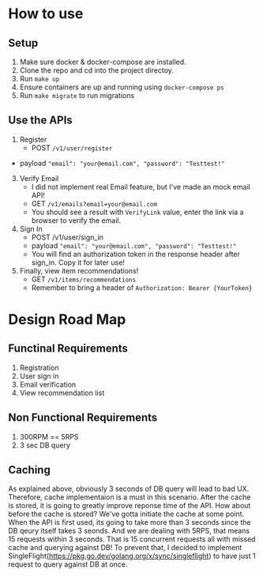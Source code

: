 # How to use
## Setup
1. Make sure docker & docker-compose are installed.
2. Clone the repo and cd into the project directoy.
3. Run `make up`
4. Ensure containers are up and running using `docker-compose ps`
5. Run `make migrate` to run migrations

## Use the APIs 
1. Register
   - POST `/v1/user/register`
  - payload ```"email": "your@email.com", "password": "Testtest!"```
3. Verify Email
   - I did not implement real Email feature, but I've made an mock email API!
   - GET `/v1/emails?email=your@email.com`
   - You should see a result with `VerifyLink` value, enter the link via a browser to verify the email.
4. Sign In
     - POST /v1/user/sign_in
     - payload ```"email": "your@email.com", "password": "Testtest!"```
     - You will find an authorization token in the response header after sign_in. Copy it for later use!
5. Finally, view item recommendations!
   - GET `/v1/items/recommendations`
   - Remember to bring a header of `Authorization: Bearer {YourToken}`


# Design Road Map
## Functinal Requirements
1. Registration
2. User sign in
3. Email verification
4. View recommendation list

## Non Functional Requirements
1. 300RPM == 5RPS
2. 3 sec DB query

## Caching 
As explained above, obviously 3 seconds of DB query will lead to bad UX. Therefore, cache implementaion is a must in this scenario.
After the cache is stored, it is going to greatly improve reponse time of the API. How about before the cache is stored? We've gotta initiate the cache at some point.
When the API is first used, its going to take more than 3 seconds since the DB qeury itself takes 3 seonds. And we are dealing with 5RPS, that means 15 requests within 3 seconds.
That is 15 concurrent requests all with missed cache and querying against DB!
To prevent that, I decided to implement SingleFlight(https://pkg.go.dev/golang.org/x/sync/singleflight) to have just 1 request to query against DB at once.

